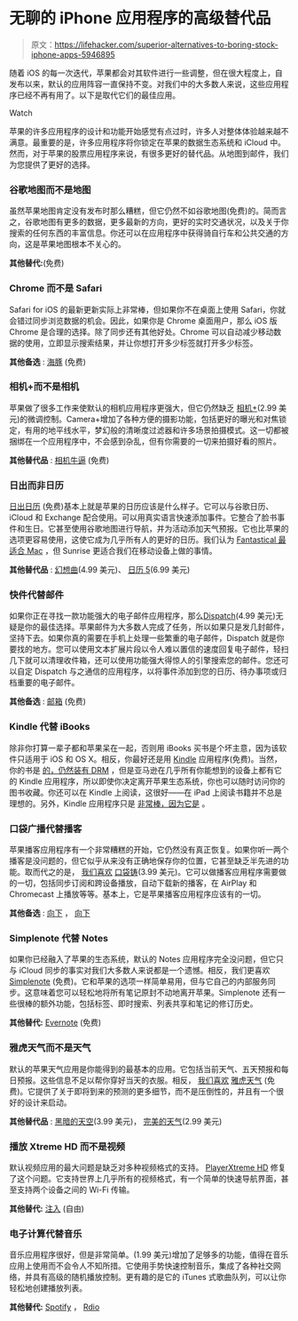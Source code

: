 # 无聊的 iPhone 应用程序的高级替代品

> 原文：<https://lifehacker.com/superior-alternatives-to-boring-stock-iphone-apps-5946895>

随着 iOS 的每一次迭代，苹果都会对其软件进行一些调整，但在很大程度上，自发布以来，默认的应用阵容一直保持不变。对我们中的大多数人来说，这些应用程序已经不再有用了。以下是取代它们的最佳应用。

Watch

苹果的许多应用程序的设计和功能开始感觉有点过时，许多人对整体体验越来越不满意。最重要的是，许多应用程序将你锁定在苹果的数据生态系统和 iCloud 中。然而，对于苹果的股票应用程序来说，有很多更好的替代品。从地图到邮件，我们为您提供了更好的选择。

### 谷歌地图而不是地图

虽然苹果地图肯定没有发布时那么糟糕，但它仍然不如谷歌地图(免费)的。简而言之，谷歌地图有更多的数据，更多最新的方向，更好的实时交通状况，以及关于你搜索的任何东西的丰富信息。你还可以在应用程序中获得骑自行车和公共交通的方向，这是苹果地图根本不关心的。

**其他替代:**(免费)

### Chrome 而不是 Safari

Safari for iOS 的最新更新实际上非常棒，但如果你不在桌面上使用 Safari，你就会错过同步浏览数据的机会。因此，如果你是 Chrome 桌面用户，那么 iOS 版 Chrome 是合理的选择。除了同步还有其他好处。Chrome 可以自动减少移动数据的使用，立即显示搜索结果，并让你想打开多少标签就打开多少标签。

**其他备选** : [海豚](https://itunes.apple.com/us/app/dolphin-browser/id452204407?mt=8) (免费)

### 相机+而不是相机

苹果做了很多工作来使默认的相机应用程序更强大，但它仍然缺乏 [相机+](https://itunes.apple.com/us/app/camera+/id329670577?mt=8)(2.99 美元)的微调控制。Camera+增加了各种方便的摄影功能，包括更好的曝光和对焦锁定，有用的地平线水平，梦幻般的清晰度过滤器和许多场景拍摄模式。这一切都被捆绑在一个应用程序中，不会感到杂乱，但有你需要的一切来拍摄好看的照片。

**其他替代品** : [相机牛逼](https://itunes.apple.com/us/app/camera-awesome/id420744028?mt=8) (免费)

### 日出而非日历

[日出日历](https://itunes.apple.com/us/app/sunrise-calendar-for-google/id599114150?mt=8) (免费)基本上就是苹果的日历应该是什么样子。它可以与谷歌日历、iCloud 和 Exchange 配合使用。可以用真实语言快速添加事件。它整合了脸书事件和生日。它甚至使用谷歌地图进行导航，并为活动添加天气预报。它也比苹果的选项更容易使用，这使它成为几乎所有人的更好的日历。我们认为 [Fantastical 最适合 Mac](https://lifehacker.com/superior-alternatives-to-boring-stock-mac-apps-5870406) ，但 Sunrise 更适合我们在移动设备上做的事情。

**其他替代品** : [幻想曲](https://itunes.apple.com/us/app/fantastical-2-for-iphone-calendar/id718043190?mt=8)(4.99 美元)、 [日历 5](https://itunes.apple.com/us/app/calendars-5-smart-calendar/id697927927?mt=8)(6.99 美元)

### 快件代替邮件

如果你正在寻找一款功能强大的电子邮件应用程序，那么[Dispatch](https://itunes.apple.com/us/app/dispatch-email-meets-gtd-textexpander/id642022747?mt=8)(4.99 美元)无疑是你的最佳选择。苹果邮件为大多数人完成了任务，所以如果只是发几封邮件，坚持下去。如果你真的需要在手机上处理一些繁重的电子邮件，Dispatch 就是你要找的地方。您可以使用文本扩展片段以令人难以置信的速度回复电子邮件，轻扫几下就可以清理收件箱，还可以使用功能强大得惊人的引擎搜索您的邮件。您还可以自定 Dispatch 与之通信的应用程序，以将事件添加到您的日历、待办事项或归档重要的电子邮件。

**其他备选** : [邮箱](https://itunes.apple.com/us/app/mailbox/id576502633?mt=8) (免费)

### Kindle 代替 iBooks

除非你打算一辈子都和苹果呆在一起，否则用 iBooks 买书是个坏主意，因为该软件只适用于 iOS 和 OS X。相反，你最好还是用 [Kindle](https://itunes.apple.com/us/app/kindle-read-books-ebooks-magazines/id302584613?mt=8) 应用程序(免费)。当然，你的书是 [的，仍然装有 DRM](https://lifehacker.com/how-do-i-get-rid-of-the-drm-on-my-ebooks-and-video-5954466) ，但是亚马逊在几乎所有你能想到的设备上都有它的 Kindle 应用程序，所以即使你决定离开苹果生态系统，你也可以随时访问你的图书收藏。你还可以在 Kindle 上阅读，这很好——在 iPad 上阅读书籍并不总是理想的。另外，Kindle 应用程序只是 [非常棒，因为它是](http://lifehacker.com/a-students-guide-to-using-the-kindle-for-research-1502276466) 。

### 口袋广播代替播客

苹果播客应用程序有一个非常糟糕的开始，它仍然没有真正恢复。如果你听一两个播客是没问题的，但它似乎从来没有正确地保存你的位置，它甚至缺乏半先进的功能。取而代之的是， [我们喜欢](https://lifehacker.com/the-best-podcast-manager-for-iphone-5855050) [口袋铸](https://itunes.apple.com/us/app/pocket-casts/id414834813?mt=8)(3.99 美元)。它可以做播客应用程序需要做的一切，包括同步订阅和跨设备播放，自动下载新的播客，在 AirPlay 和 Chromecast 上播放等等。基本上，它是苹果播客应用程序应该有的一切。

**其他备选** : [向下](http://go.redirectingat.com/?id=33330X911647&site=lifehacker.com&xs=1&isjs=1&url=https%3A%2F%2Fitunes.apple.com%2Fus%2Fapp%2Fdowncast%2Fid393858566%3Fmt%3D8&xguid=e91dddc793f95cad9cab246359d4ea05&xcreo=0&xed=0&sref=http%3A%2F%2Flifehacker.com%2Fthe-best-podcast-manager-for-iphone-5855050&pref=https%3A%2F%2Fwww.google.com%2F&xtz=480) ， [向下](https://itunes.apple.com/us/app/overcast-podcast-player/id888422857?mt=8)

### **Simplenote 代替 Notes**

如果你已经融入了苹果的生态系统，默认的 Notes 应用程序完全没问题，但它只与 iCloud 同步的事实对我们大多数人来说都是一个遗憾。相反，我们更喜欢 [Simplenote](https://itunes.apple.com/us/app/simplenote/id289429962?mt=8) (免费)。它和苹果的选项一样简单易用，但与它自己的内部服务同步。这意味着您可以轻松地将所有笔记原封不动地离开苹果。Simplenote 还有一些很棒的额外功能，包括标签、即时搜索、列表共享和笔记的修订历史。

**其他替代:** [Evernote](https://itunes.apple.com/us/app/evernote/id281796108?mt=8) (免费)

### 雅虎天气而不是天气

默认的苹果天气应用是你能得到的最基本的应用。它包括当前天气、五天预报和每日预报。这些信息不足以帮你穿好当天的衣服。相反， [我们喜欢](https://lifehacker.com/the-best-weather-app-for-iphone-5982744) [雅虎天气](https://itunes.apple.com/us/app/yahoo-weather/id628677149?mt=8) (免费)。它提供了关于即将到来的预测的更多细节，而不是压倒性的，并且有一个很好的设计来启动。

**其他替代品** : [黑暗的天空](https://itunes.apple.com/us/app/dark-sky-weather-radar-hyperlocal/id517329357?mt=8)(3.99 美元)， [完美的天气](https://itunes.apple.com/us/app/perfect-weather-noaa-radar/id695709241?mt=8)(2.99 美元)

### 播放 Xtreme HD 而不是视频

默认视频应用的最大问题是缺乏对多种视频格式的支持。 [PlayerXtreme HD](https://itunes.apple.com/app/media-player-playerxtreme-hd/id456584471) 修复了这个问题。它支持世界上几乎所有的视频格式，有一个简单的快速导航界面，甚至支持两个设备之间的 Wi-Fi 传输。

**其他替代:** [注入](https://itunes.apple.com/app/id577130046) (自由)

### 电子计算代替音乐

音乐应用程序很好，但是非常简单。(1.99 美元)增加了足够多的功能，值得在音乐应用上使用而不会令人不知所措。它使用手势快速控制音乐，集成了各种社交网络，并具有高级的随机播放控制。更有趣的是它的 iTunes 式歌曲队列，可以让你轻松地创建播放列表。

**其他替代:** [Spotify](https://itunes.apple.com/us/app/spotify-music/id324684580?mt=8) ， [Rdio](https://itunes.apple.com/us/app/rdio-music/id335060889?mt=8)